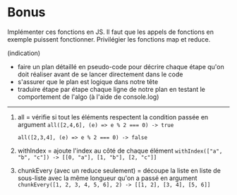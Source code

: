 # Bonus

Implémenter ces fonctions en JS.
Il faut que les appels de fonctions en exemple puissent fonctionner.
Privilégier les fonctions map et reduce.

(indication)

- faire un plan détaillé en pseudo-code pour décrire chaque étape qu'on doit réaliser avant de se lancer directement dans le code
- s'assurer que le plan est logique dans notre tête
- traduire étape par étape chaque ligne de notre plan en testant le comportement de l'algo (à l'aide de console.log)

---

1. all = vérifie si tout les éléments respectent la condition passée en argument
   `all([2,4,6], (e) => e % 2 === 0) -> true`

   `all([2,3,4], (e) => e % 2 === 0) -> false`

2. withIndex = ajoute l'index au côté de chaque élément
   `withIndex(["a", "b", "c"]) -> [[0, "a"], [1, "b"], [2, "c"]]`

3. chunkEvery (avec un reduce seulement) = découpe la liste en liste de sous-liste avec la même longueur qu'on a passé en argument
   `chunkEvery([1, 2, 3, 4, 5, 6], 2) -> [[1, 2], [3, 4], [5, 6]]`
